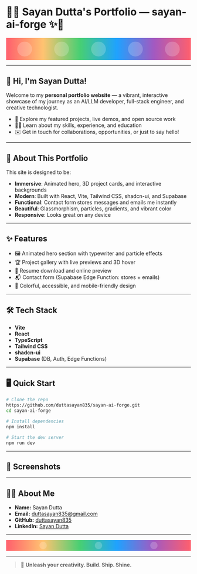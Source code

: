 # 🌈✨ Sayan Dutta's Portfolio — sayan-ai-forge ✨🌈

<div align="center">
<svg width="100%" height="120" viewBox="0 0 1000 120" fill="none" xmlns="http://www.w3.org/2000/svg">
  <defs>
    <linearGradient id="rainbow" x1="0" y1="0" x2="1000" y2="0" gradientUnits="userSpaceOnUse">
      <stop stop-color="#ff5f6d"/>
      <stop offset="0.2" stop-color="#ffc371"/>
      <stop offset="0.4" stop-color="#47cf73"/>
      <stop offset="0.6" stop-color="#1fa2ff"/>
      <stop offset="0.8" stop-color="#a259c1"/>
      <stop offset="1" stop-color="#ff5f6d"/>
    </linearGradient>
  </defs>
  <rect width="1000" height="120" fill="url(#rainbow)"/>
  <circle cx="100" cy="60" r="40" fill="#fff" fill-opacity="0.2"/>
  <circle cx="300" cy="60" r="40" fill="#fff" fill-opacity="0.2"/>
  <circle cx="500" cy="60" r="40" fill="#fff" fill-opacity="0.2"/>
  <circle cx="700" cy="60" r="40" fill="#fff" fill-opacity="0.2"/>
  <circle cx="900" cy="60" r="40" fill="#fff" fill-opacity="0.2"/>
</svg>
</div>

---

## 👋 Hi, I'm Sayan Dutta!

Welcome to my **personal portfolio website** — a vibrant, interactive showcase of my journey as an AI/LLM developer, full-stack engineer, and creative technologist.

- 🌟 Explore my featured projects, live demos, and open source work
- 🧑‍💻 Learn about my skills, experience, and education
- ✉️ Get in touch for collaborations, opportunities, or just to say hello!

---

## 🚀 About This Portfolio

This site is designed to be:
- **Immersive**: Animated hero, 3D project cards, and interactive backgrounds
- **Modern**: Built with React, Vite, Tailwind CSS, shadcn-ui, and Supabase
- **Functional**: Contact form stores messages and emails me instantly
- **Beautiful**: Glassmorphism, particles, gradients, and vibrant color
- **Responsive**: Looks great on any device

---

## ✨ Features

- 🖼️ Animated hero section with typewriter and particle effects
- 🏆 Project gallery with live previews and 3D hover
- 📄 Resume download and online preview
- 📬 Contact form (Supabase Edge Function: stores + emails)
- 🌈 Colorful, accessible, and mobile-friendly design

---

## 🛠️ Tech Stack

- **Vite**
- **React**
- **TypeScript**
- **Tailwind CSS**
- **shadcn-ui**
- **Supabase** (DB, Auth, Edge Functions)

---

## 🖥️ Quick Start

```bash
# Clone the repo
https://github.com/duttasayan835/sayan-ai-forge.git
cd sayan-ai-forge

# Install dependencies
npm install

# Start the dev server
npm run dev
```

---

## 🌟 Screenshots

<!-- Add screenshots here if you want -->

---

## 🙋‍♂️ About Me

- **Name:** Sayan Dutta
- **Email:** [duttasayan835@gmail.com](mailto:duttasayan835@gmail.com)
- **GitHub:** [duttasayan835](https://github.com/duttasayan835)
- **LinkedIn:** [Sayan Dutta](https://www.linkedin.com/in/sayan-dutta-835/)

---

<div align="center">
<svg width="100%" height="60" viewBox="0 0 1000 60" fill="none" xmlns="http://www.w3.org/2000/svg">
  <defs>
    <linearGradient id="footer-rainbow" x1="0" y1="0" x2="1000" y2="0" gradientUnits="userSpaceOnUse">
      <stop stop-color="#ff5f6d"/>
      <stop offset="0.2" stop-color="#ffc371"/>
      <stop offset="0.4" stop-color="#47cf73"/>
      <stop offset="0.6" stop-color="#1fa2ff"/>
      <stop offset="0.8" stop-color="#a259c1"/>
      <stop offset="1" stop-color="#ff5f6d"/>
    </linearGradient>
  </defs>
  <rect width="1000" height="60" fill="url(#footer-rainbow)"/>
  <circle cx="200" cy="30" r="20" fill="#fff" fill-opacity="0.2"/>
  <circle cx="500" cy="30" r="20" fill="#fff" fill-opacity="0.2"/>
  <circle cx="800" cy="30" r="20" fill="#fff" fill-opacity="0.2"/>
</svg>
</div>

---

> 🌈 **Unleash your creativity. Build. Ship. Shine.**
